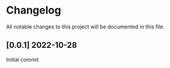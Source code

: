 # Changelog

All notable changes to this project will be documented in this file.

## [0.0.1] 2022-10-28

Initial commit
